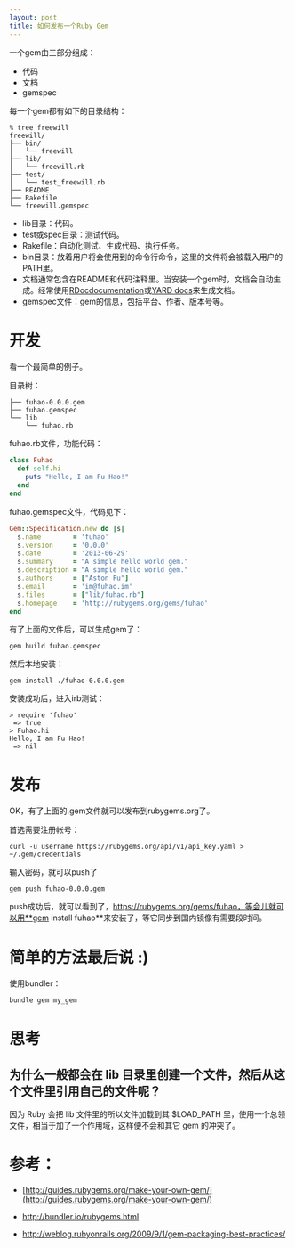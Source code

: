 ```yaml
---
layout: post
title: 如何发布一个Ruby Gem
---
```


一个gem由三部分组成：

* 代码
* 文档
* gemspec

每一个gem都有如下的目录结构：

```
% tree freewill
freewill/
├── bin/
│   └── freewill
├── lib/
│   └── freewill.rb
├── test/
│   └── test_freewill.rb
├── README
├── Rakefile
└── freewill.gemspec
```

* lib目录：代码。
* test或spec目录：测试代码。
* Rakefile：自动化测试、生成代码、执行任务。
* bin目录：放着用户将会使用到的命令行命令，这里的文件将会被载入用户的PATH里。
* 文档通常包含在README和代码注释里。当安装一个gem时，文档会自动生成。经常使用[RDocdocumentation](http://rdoc.rubyforge.org/)或[YARD docs](http://yardoc.org/)来生成文档。
* gemspec文件：gem的信息，包括平台、作者、版本号等。

# 开发

看一个最简单的例子。

目录树：

```
├── fuhao-0.0.0.gem
├── fuhao.gemspec
└── lib
    └── fuhao.rb
```

fuhao.rb文件，功能代码：

```ruby
class Fuhao
  def self.hi
    puts "Hello, I am Fu Hao!"
  end
end
```

fuhao.gemspec文件，代码见下：

```ruby
Gem::Specification.new do |s|
  s.name        = 'fuhao'
  s.version     = '0.0.0'
  s.date        = '2013-06-29'
  s.summary     = "A simple hello world gem."
  s.description = "A simple hello world gem."
  s.authors     = ["Aston Fu"]
  s.email       = 'im@fuhao.im'
  s.files       = ["lib/fuhao.rb"]
  s.homepage    = 'http://rubygems.org/gems/fuhao'
end
```

有了上面的文件后，可以生成gem了：

```
gem build fuhao.gemspec
```

然后本地安装：

```
gem install ./fuhao-0.0.0.gem
```

安装成功后，进入irb测试：

```
> require 'fuhao'
 => true
> Fuhao.hi
Hello, I am Fu Hao!
 => nil
```

# 发布

OK，有了上面的.gem文件就可以发布到rubygems.org了。

首选需要注册帐号：

```
curl -u username https://rubygems.org/api/v1/api_key.yaml > ~/.gem/credentials
```

输入密码，就可以push了

```
gem push fuhao-0.0.0.gem
```

push成功后，就可以看到了，https://rubygems.org/gems/fuhao，等会儿就可以用**gem install fuhao**来安装了，等它同步到国内镜像有需要段时间。


# 简单的方法最后说 :)
使用bundler：

```sh
bundle gem my_gem
```

# 思考
## 为什么一般都会在 lib 目录里创建一个文件，然后从这个文件里引用自己的文件呢？

因为 Ruby 会把 lib 文件里的所以文件加载到其 $LOAD_PATH 里，使用一个总领文件，相当于加了一个作用域，这样便不会和其它 gem 的冲突了。

# 参考：

* [http://guides.rubygems.org/make-your-own-gem/](http://guides.rubygems.org/make-your-own-gem/)

* http://bundler.io/rubygems.html
* http://weblog.rubyonrails.org/2009/9/1/gem-packaging-best-practices/
